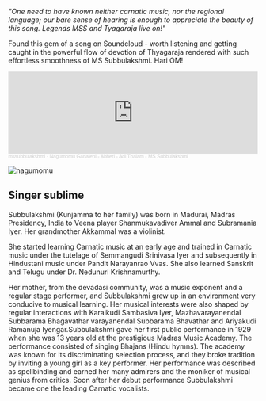 <!-- title: Supreme Sublime Singer -->
_"One need to have known neither carnatic music, nor the regional language; our bare sense of hearing is enough to appreciate the beauty of this song. Legends MSS and Tyagaraja live on!"_

Found this gem of a song on Soundcloud - worth listening and getting caught in the powerful flow of devotion of Thyagaraja rendered with such effortless smoothness of MS Subbulakshmi. Hari OM! 
 <iframe width="100%" height="166" scrolling="no" frameborder="no" allow="autoplay" src="https://w.soundcloud.com/player/?url=https%3A//api.soundcloud.com/tracks/56524365&color=%23ff5500&auto_play=true&hide_related=false&show_comments=true&show_user=true&show_reposts=false&show_teaser=true"></iframe><div style="font-size: 10px; color: #cccccc;line-break: anywhere;word-break: normal;overflow: hidden;white-space: nowrap;text-overflow: ellipsis; font-family: Interstate,Lucida Grande,Lucida Sans Unicode,Lucida Sans,Garuda,Verdana,Tahoma,sans-serif;font-weight: 100;"><a href="https://soundcloud.com/mssubbulakshmi" title="mssubbulakshmi" target="_blank" style="color: #cccccc; text-decoration: none;">mssubbulakshmi</a> · <a href="https://soundcloud.com/mssubbulakshmi/nagumomu-ganaleni-abheri-adi" title="Nagumomu Ganaleni -  Abheri - Adi Thalam - MS Subbulakshmi" target="_blank" style="color: #cccccc; text-decoration: none;">Nagumomu Ganaleni -  Abheri - Adi Thalam - MS Subbulakshmi</a></div>

![nagumomu](https://i.imgur.com/fMB6jzH.jpg)

## Singer sublime

Subbulakshmi (Kunjamma to her family) was born in Madurai, Madras Presidency, India to Veena player Shanmukavadiver Ammal and Subramania Iyer. Her grandmother Akkammal was a violinist.

  

She started learning Carnatic music at an early age and trained in Carnatic music under the tutelage of Semmangudi Srinivasa Iyer and subsequently in Hindustani music under Pandit Narayanrao Vvas. She also learned Sanskrit and Telugu under Dr. Nedunuri Krishnamurthy.

Her mother, from the devadasi community, was a music exponent and a regular stage performer, and Subbulakshmi grew up in an environment very conducive to musical learning. Her musical interests were also shaped by regular interactions with Karaikudi Sambasiva Iyer, Mazhavarayanendal Subbarama Bhagavathar varayanendal Subbarama Bhavathar and Ariyakudi Ramanuja Iyengar.Subbulakshmi gave her first public performance in 1929 when she was 13 years old at the prestigious Madras Music Academy. The performance consisted of singing Bhajans (Hindu hymns). The academy was known for its discriminating selection process, and they broke tradition by inviting a young girl as a key performer. Her performance was described as spellbinding and earned her many admirers and the moniker of musical genius from critics. Soon after her debut performance Subbulakshmi became one the leading Carnatic vocalists.


